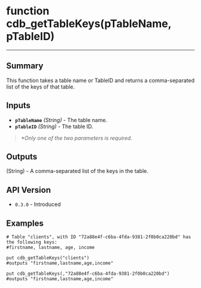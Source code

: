 # function cdb_getTableKeys(pTableName, pTableID)
---

## Summary
This function takes a table name or TableID and returns a comma-separated list of the keys of that table.

## Inputs
* **`pTableName`** *(String)* - The table name.
* **`pTableID`** *(String)* - The table ID.

> _*Only one of the two parameters is required._

## Outputs
(String) - A comma-separated list of the keys in the table.

## API Version
* `0.3.0` - Introduced

## Examples
```
# Table "clients", with ID "72a88e4f-c6ba-4fda-9381-2f0b0ca220bd" has the following keys:
#firstname, lastname, age, income
    
put cdb_getTableKeys("clients")
#outputs "firstname,lastname,age,income"

put cdb_getTableKeys(,"72a88e4f-c6ba-4fda-9381-2f0b0ca220bd")
#outputs "firstname,lastname,age,income"
```